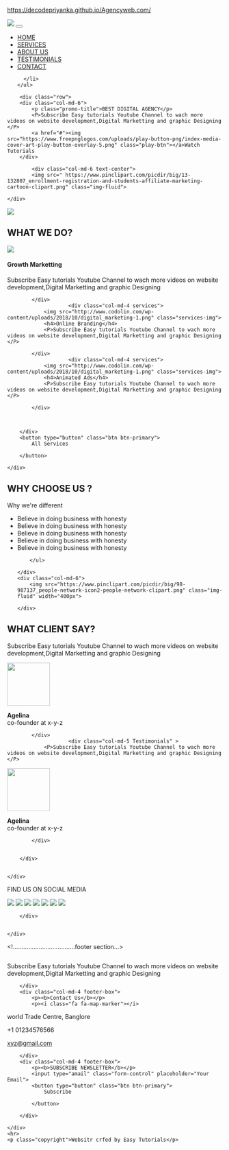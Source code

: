 https://decodepriyanka.github.io/Agencyweb.com/

<!DOCTYPE html>
<html>
<head>
	<title>AGENCY WEBSITE</title>
	<link rel="stylesheet" type="text/css" href="agency.css">
<link rel="stylesheet" href="https://stackpath.bootstrapcdn.com/bootstrap/4.5.0/css/bootstrap.min.css">
<script src="https://code.jquery.com/jquery-3.5.1.slim.min.js"></script>
<script src="https://cdn.jsdelivr.net/npm/popper.js@1.16.0/dist/umd/popper.min.js"></script>
<script src="https://stackpath.bootstrapcdn.com/bootstrap/4.5.0/js/bootstrap.min.js"></script>
<link rel="stylesheet" type="text/css" href="https://stackpath.bootstrapcdn.com/font-awesome/4.7.0/css/font-awesome.min.css">


</head>
<body>
<section id="nav-bar">
	<nav class="navbar navbar-expand-lg navbar-light bg-light">
  <a class="navbar-brand" href="#"><img src="https://encrypted-tbn0.gstatic.com/images?q=tbn%3AANd9GcS-QWs1jzxVbEPeQAhiBmQzIr-kCH6oU2usc4fQPBf65XwpNy00&usqp=CAU" class="rounded"></a>
  <button class="navbar-toggler" type="button" data-toggle="collapse" data-target="#navbarNav" aria-controls="navbarNav" aria-expanded="false" aria-label="Toggle navigation">
    	<i class="fa fa-bars" ></i> 

  </button>
  <div class="collapse navbar-collapse" id="navbarNav">
    <ul class="navbar-nav ml-auto">
      <li class="nav-item active">
        <a class="nav-link" href="#top">HOME</a>
      </li>
      <li class="nav-item">
        <a class="nav-link" href="#services">SERVICES</a>
      </li>
      <li class="nav-item">
        <a class="nav-link" href="#about-us">ABOUT US</a>
      </li>
      <li class="nav-item">
        <a class="nav-link " href="#testimonials">TESTIMONIALS</a>
              <li class="nav-item">
        <a class="nav-link " href="#footer">CONTACT</a>
      </li>

      </li>
    </ul>
  </div>
</nav>

	
</section>
<section id="banner">
	<div class="container">

		<div class="row">
		<div class="col-md-6">
			<p class="promo-title">BEST DIGITAL AGENCY</p>
			<P>Subscribe Easy tutorials Youtube Channel to wach more videos on website development,Digital Marketting and graphic Designing </P>
			<a href="#"><img src="https://www.freepnglogos.com/uploads/play-button-png/index-media-cover-art-play-button-overlay-5.png" class="play-btn"></a>Watch Tutorials
		</div>

			<div class="col-md-6 text-center">
			<img src=" https://www.pinclipart.com/picdir/big/13-132807_enrollment-registration-and-students-affiliate-marketing-cartoon-clipart.png" class="img-fluid">

	</div>
</div>
</div>

<img src="https://www.pngkey.com/png/full/516-5161226_social-media-management-management.png" class="bottom-img">


	
</section>
<!.............services section...........>
<section id="services">
	<div class="container text-center">
	<h1 class="title">WHAT WE DO?</h1>
		<div class="row text-center">
			<div class="col-md-4 services">
				<img src="http://www.codolin.com/wp-content/uploads/2018/10/digital_marketing-1.png" class="services-img">
				<h4>Growth Marketting</h4>
				<P>Subscribe Easy tutorials Youtube Channel to wach more videos on website development,Digital Marketting and graphic Designing </P>

			</div>
						<div class="col-md-4 services">
				<img src="http://www.codolin.com/wp-content/uploads/2018/10/digital_marketing-1.png" class="services-img">
				<h4>Online Branding</h4>
				<P>Subscribe Easy tutorials Youtube Channel to wach more videos on website development,Digital Marketting and graphic Designing </P>

			</div>
						<div class="col-md-4 services">
				<img src="http://www.codolin.com/wp-content/uploads/2018/10/digital_marketing-1.png" class="services-img">
				<h4>Animated Ads</h4>
				<P>Subscribe Easy tutorials Youtube Channel to wach more videos on website development,Digital Marketting and graphic Designing </P>

			</div>


			
		</div>
		<button type="button" class="btn btn-primary">
			All Services
			
		</button>
		
	</div>
</section>
<!..........................about us.>
<section id="about-us">
	<div class="container">
	<h1 class="title text-center">WHY CHOOSE US ?</h1>
<div class="row">
	<div class="col-md-6">
		<p class="about-title">Why we're different</p>
		<ul>
			<li>Believe in doing business with honesty</li>
			<li>Believe in doing business with honesty</li>
			<li>Believe in doing business with honesty</li>
			<li>Believe in doing business with honesty</li>
			<li>Believe in doing business with honesty</li>

		</ul>
		
	</div>
	<div class="col-md-6">
		<img src="https://www.pinclipart.com/picdir/big/98-987137_people-network-icon2-people-network-clipart.png" class="img-fluid" width="400px">
		
	</div>
</div>
	</div>
</section>
<!......................Testimonials......................>
<section id="Testimonials">
	<div class="container">
		<h1 class="title text-center">WHAT CLIENT SAY?</h1>
		<div class="row offset-1">
			<div class="col-md-5 Testimonials" >
				<P>Subscribe Easy tutorials Youtube Channel to wach more videos on website development,Digital Marketting and graphic Designing </P>
<img src="https://www.confirmation.com/media/1118/audit-client.png?width=425&height=425" width="100px">
<p class="user-details"><b>Agelina</b><br>co-founder at x-y-z</p> 
				
			</div>
						<div class="col-md-5 Testimonials" >
				<P>Subscribe Easy tutorials Youtube Channel to wach more videos on website development,Digital Marketting and graphic Designing </P>
<img src="https://www.confirmation.com/media/1118/audit-client.png?width=425&height=425" width="100px">
<p class="user-details"><b>Agelina</b><br>co-founder at x-y-z</p> 
				
			</div>

			
		</div>

		
	</div>
	
</section>
<!.............................social media sectiom........................>

<section id="social-media">
	<div class="container text-center">
		<p>FIND US ON SOCIAL MEDIA</p>
		<div class="social-icons">
			<a href="#"><img src="https://www.qualitylogoproducts.com/images/_icons/_icon_facebook-smi.svg"></a>
			<a href="#"><img src="https://www.qualitylogoproducts.com/images/_icons/_icon_instagram-smi.svg"></a>
			<a href="#"><img src="https://www.qualitylogoproducts.com/images/_icons/_icon_twitter-smi.svg"></a>
			<a href="#"><img src="https://www.qualitylogoproducts.com/images/_icons/_icon_snapchat-smi.svg"></a>
			<a href="#"><img src="https://www.qualitylogoproducts.com/images/_icons/_icon_pinterest-smi.svg"></a>
			<a href="#"><img src="https://www.qualitylogoproducts.com/images/_icons/_icon_linkedin-smi.svg"></a>
			<a href="#"><img src="https://www.qualitylogoproducts.com/images/_icons/_icon_youtube-smi.svg"></a>

			
		</div>

		
	</div>
	
</section>

<!....................................footer section...>
<section id="footer">
	<img src="" class="footer-img">
	<div class="row">
		<div class="col-md-4 footer-box">
			<img src="">
		<P>Subscribe Easy tutorials Youtube Channel to wach more videos on website development,Digital Marketting and graphic Designing </P>

			
		</div>
		<div class="col-md-4 footer-box">
			<p><b>Contact Us</b></p>
			<p><i class="fa fa-map-marker"></i>
world Trade Centre, Banglore </p>
			<p><i class="fa fa-phone"></i>
+1 01234576566</p>
			<p><i class="fa fa-envelope-o"></i>
xyz@gmail.com</p>
			
		</div>
		<div class="col-md-4 footer-box">
			<p><b>SUBSCRIBE NEWSLETTER</b></p>
			<input type="amail" class="form-control" placeholder="Your Email">
			<button type="button" class="btn btn-primary">
				Subscribe
				
			</button>
			
		</div>
		
	</div>
	<hr>
	<p class="copyright">Websitr crfed by Easy Tutorials</p>
</section>
<!...................smooth scroll.....................>
<script src="smooth-scroll.js"></script>
<script>
	var scroll = new SmoothScroll('a[href*="#"]');
</script>


</body>
</html>
